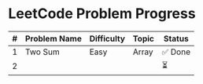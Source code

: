 #  LeetCode Problem Progress

| #  | Problem Name       | Difficulty | Topic   | Status | 
|----|--------------------|------------|---------|--------|
| 1  | Two Sum            | Easy       | Array   | ✅ Done |
| 2  |                    |            |         | ⏳      |      
